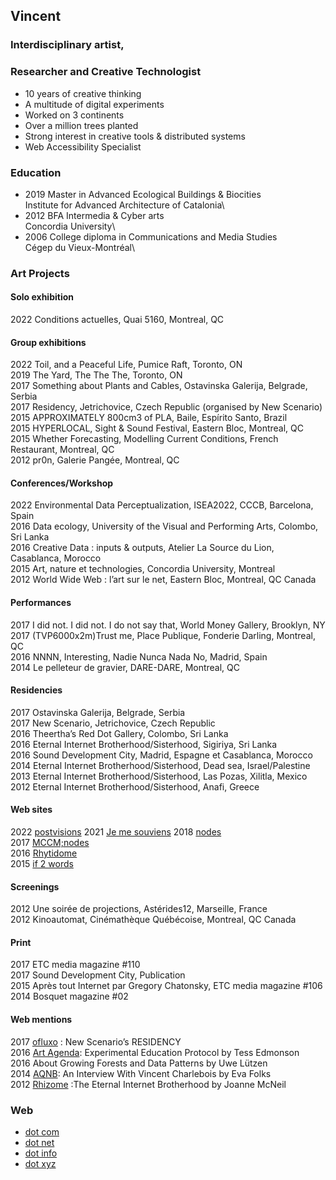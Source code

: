 ## Vincent 
### Interdisciplinary artist,  
### Researcher and Creative Technologist

- 10 years of creative thinking  
- A multitude of digital experiments  
- Worked on 3 continents  
- Over a million trees planted
- Strong interest in creative tools & distributed systems
- Web Accessibility Specialist


### Education
- 2019 Master in Advanced Ecological Buildings & Biocities  
        Institute for Advanced Architecture of Catalonia\
- 2012 BFA Intermedia & Cyber arts  
        Concordia University\
- 2006 College diploma in Communications and Media Studies  
        Cégep du Vieux-Montréal\


### Art Projects

#### Solo exhibition
2022 Conditions actuelles, Quai 5160, Montreal, QC  
  
#### Group exhibitions
2022 Toil, and a Peaceful Life, Pumice Raft, Toronto, ON   
2019 The Yard, The The The, Toronto, ON  
2017 Something about Plants and Cables, Ostavinska Galerija, Belgrade, Serbia  
2017 Residency, Jetrichovice, Czech Republic (organised by New Scenario)  
2015 APPROXIMATELY 800cm3 of PLA, Baile, Espírito Santo, Brazil  
2015 HYPERLOCAL, Sight & Sound Festival, Eastern Bloc, Montreal, QC  
2015 Whether Forecasting, Modelling Current Conditions, French Restaurant, Montreal, QC  
2012 pr0n, Galerie Pangée, Montreal, QC  
  
#### Conferences/Workshop
2022 Environmental Data Perceptualization, ISEA2022, CCCB, Barcelona, Spain  
2016 Data ecology, University of the Visual and Performing Arts, Colombo, Sri Lanka  
2016 Creative Data : inputs & outputs, Atelier La Source du Lion, Casablanca, Morocco  
2015 Art, nature et technologies, Concordia University, Montreal  
2012 World Wide Web : l’art sur le net, Eastern Bloc, Montreal, QC Canada  
  
#### Performances
2017 I did not. I did not. I do not say that, World Money Gallery, Brooklyn, NY  
2017 (TVP6000x2m)Trust me, Place Publique, Fonderie Darling, Montreal, QC  
2016 NNNN, Interesting, Nadie Nunca Nada No, Madrid, Spain  
2014 Le pelleteur de gravier, DARE-DARE, Montreal, QC  
  
#### Residencies
2017 Ostavinska Galerija, Belgrade, Serbia  
2017 New Scenario, Jetrichovice, Czech Republic  
2016 Theertha’s Red Dot Gallery, Colombo, Sri Lanka  
2016 Eternal Internet Brotherhood/Sisterhood, Sigiriya, Sri Lanka  
2016 Sound Development City, Madrid, Espagne et Casablanca, Morocco  
2014 Eternal Internet Brotherhood/Sisterhood, Dead sea, Israel/Palestine  
2013 Eternal Internet Brotherhood/Sisterhood, Las Pozas, Xilitla, Mexico  
2012 Eternal Internet Brotherhood/Sisterhood, Anafi, Greece  
  
#### Web sites
2022 [postvisions](https://postvis.io)
2021 [Je me souviens](https://www.couvre-feu.quebec/)
2018 [nodes](https://vincentcharlebois.net//nodes.html)  
2017 [MCCM;nodes](https://tripledoublev.net)  
2016 [Rhytidome](https://tripledoublev.net/rhytidome)  
2015 [if 2 words](https://tripledoublev.com/scroll)  
  
#### Screenings
2012 Une soirée de projections, Astérides12, Marseille, France  
2012 Kinoautomat, Cinémathèque Québécoise, Montreal, QC Canada  
  
#### Print
2017 ETC media magazine #110   
2017 Sound Development City, Publication  
2015 Après tout Internet par Gregory Chatonsky, ETC media magazine #106  
2014 Bosquet magazine #02  
  
#### Web mentions
2017 [ofluxo](https://www.ofluxo.net/new-scenarios-residency/) : New Scenario’s RESIDENCY  
2016 [Art Agenda](https://www.art-agenda.com/criticism/239530/experimental-education-protocol): Experimental Education Protocol by Tess Edmonson  
2016 About Growing Forests and Data Patterns by Uwe Lützen  
2014 [AQNB](https://www.aqnb.com/2014/03/31/an-interview-with-vincent-charlebois/): An Interview With Vincent Charlebois by Eva Folks  
2012 [Rhizome](https://rhizome.org/editorial/2012/aug/27/eternal-internet-brotherhood/) :The Eternal Internet Brotherhood by Joanne McNeil  
  

### Web
- [dot com](https://vincentcharlebois.com)  
- [dot net](https://vincentcharlebois.net)  
- [dot info](https://vincent.charlebois.info)  
- [dot xyz](https://vncnt.xyz)  
